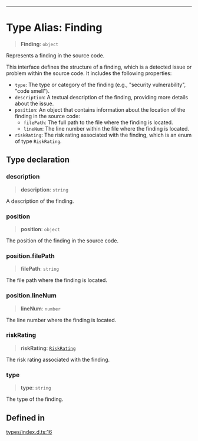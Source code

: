 ***

# Type Alias: Finding

> **Finding**: `object`

Represents a finding in the source code.

This interface defines the structure of a finding, which is a detected issue or
problem within the source code. It includes the following properties:

- `type`: The type or category of the finding (e.g., "security vulnerability", "code smell").
- `description`: A textual description of the finding, providing more details about the issue.
- `position`: An object that contains information about the location of the finding in the source code:
  - `filePath`: The full path to the file where the finding is located.
  - `lineNum`: The line number within the file where the finding is located.
- `riskRating`: The risk rating associated with the finding, which is an enum of type `RiskRating`.

## Type declaration

### description

> **description**: `string`

A description of the finding.

### position

> **position**: `object`

The position of the finding in the source code.

### position.filePath

> **filePath**: `string`

The file path where the finding is located.

### position.lineNum

> **lineNum**: `number`

The line number where the finding is located.

### riskRating

> **riskRating**: [`RiskRating`](../../structures/enumerations/RiskRating.md)

The risk rating associated with the finding.

### type

> **type**: `string`

The type of the finding.

## Defined in

[types/index.d.ts:16](https://github.com/asifqatar/Snapper/blob/f34895dbdc410d2977f496cbdd4025a30b31841f/types/index.d.ts#L16)
